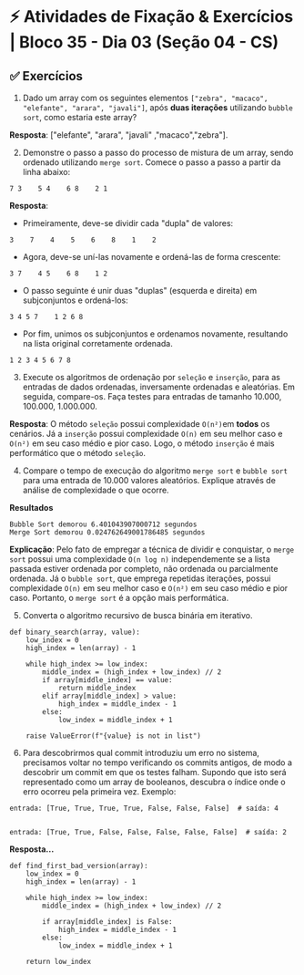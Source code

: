 # ⚡ Atividades de Fixação & Exercícios | Bloco 35 - Dia 03 (Seção 04 - CS)

## ✅ Exercícios

1. Dado um array com os seguintes elementos `["zebra", "macaco", "elefante", "arara", "javali"]`, após **duas iterações** utilizando `bubble sort`, como estaria este array?

**Resposta**: ["elefante", "arara", "javali" ,"macaco","zebra"].

2. Demonstre o passo a passo do processo de mistura de um array, sendo ordenado utilizando `merge sort`. Comece o passo a passo a partir da linha abaixo:

```
7 3    5 4    6 8    2 1
```

**Resposta**:

- Primeiramente, deve-se dividir cada "dupla" de valores:

```
3    7    4    5    6    8    1    2

```

- Agora, deve-se uní-las novamente e ordená-las de forma crescente:

```
3 7    4 5    6 8    1 2

```

- O passo seguinte é unir duas "duplas" (esquerda e direita) em subjconjuntos e ordená-los:

```
3 4 5 7    1 2 6 8

```

- Por fim, unimos os subjconjuntos e ordenamos novamente, resultando na lista original corretamente ordenada.

```
1 2 3 4 5 6 7 8

```

3. Execute os algoritmos de ordenação por `seleção` e `inserção`, para as entradas de dados ordenadas, inversamente ordenadas e aleatórias. Em seguida, compare-os. Faça testes para entradas de tamanho 10.000, 100.000, 1.000.000.

**Resposta**: O método `seleção` possui complexidade `O(n²)`em **todos** os cenários. Já a `inserção` possui complexidade `O(n)` em seu melhor caso e `O(n²)` em seu caso médio e pior caso. Logo, o método `inserção` é mais performático que o método `seleção`.

4. Compare o tempo de execução do algoritmo `merge sort` e `bubble sort` para uma entrada de 10.000 valores aleatórios. Explique através de análise de complexidade o que ocorre.

**Resultados**

```
Bubble Sort demorou 6.401043907000712 segundos
Merge Sort demorou 0.024762649001786485 segundos
```

**Explicação**: Pelo fato de empregar a técnica de dividir e conquistar, o `merge sort` possui uma complexidade `O(n log n)` independemente se a lista passada estiver ordenada por completo, não ordenada ou parcialmente ordenada. Já o `bubble sort`, que emprega repetidas iterações, possui complexidade `O(n)` em seu melhor caso e `O(n²)` em seu caso médio e pior caso. Portanto, o `merge sort` é a opção mais performática.

5. Converta o algoritmo recursivo de busca binária em iterativo.

```
def binary_search(array, value):
    low_index = 0
    high_index = len(array) - 1

    while high_index >= low_index:
        middle_index = (high_index + low_index) // 2
        if array[middle_index] == value:
            return middle_index
        elif array[middle_index] > value:
            high_index = middle_index - 1
        else:
            low_index = middle_index + 1

    raise ValueError(f"{value} is not in list")
```

6. Para descobrirmos qual commit introduziu um erro no sistema, precisamos voltar no tempo verificando os commits antigos, de modo a descobrir um commit em que os testes falham. Supondo que isto será representado como um array de booleanos, descubra o índice onde o erro ocorreu pela primeira vez. Exemplo:

```
entrada: [True, True, True, True, False, False, False]  # saída: 4


entrada: [True, True, False, False, False, False, False]  # saída: 2
```

**Resposta...**

```
def find_first_bad_version(array):
    low_index = 0
    high_index = len(array) - 1

    while high_index >= low_index:
        middle_index = (high_index + low_index) // 2

        if array[middle_index] is False:
            high_index = middle_index - 1
        else:
            low_index = middle_index + 1

    return low_index
```

